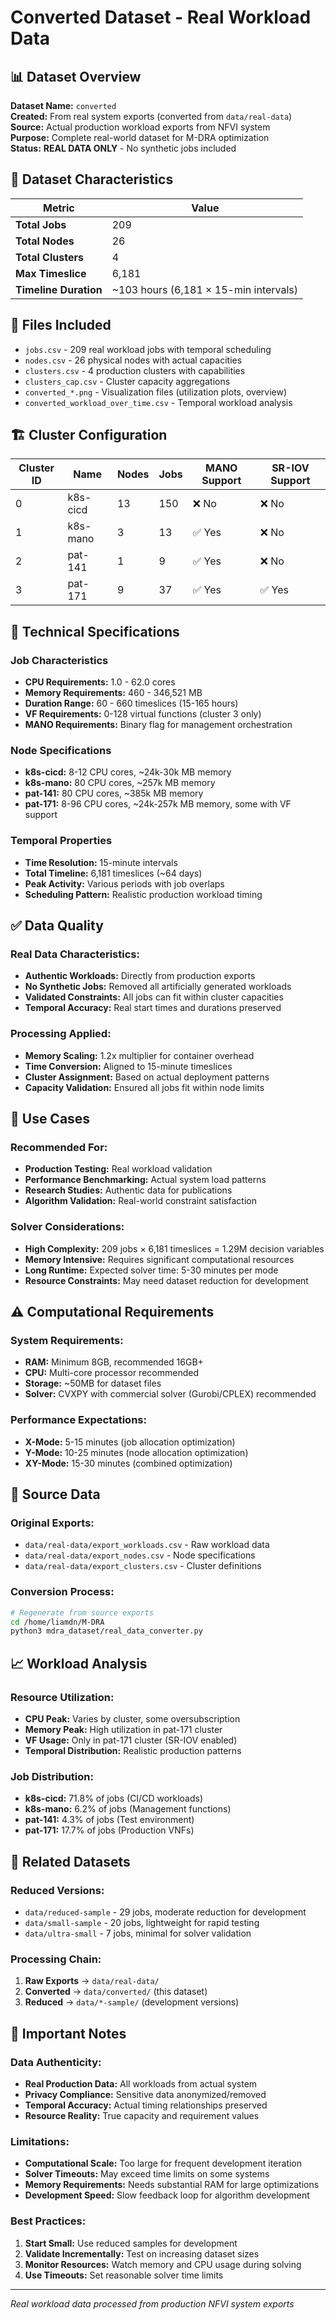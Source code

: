 # Converted Dataset - Real Workload Data

## 📊 Dataset Overview

**Dataset Name:** `converted`  
**Created:** From real system exports (converted from `data/real-data`)  
**Source:** Actual production workload exports from NFVI system  
**Purpose:** Complete real-world dataset for M-DRA optimization  
**Status:** **REAL DATA ONLY** - No synthetic jobs included  

## 🎯 Dataset Characteristics

| Metric | Value |
|--------|-------|
| **Total Jobs** | 209 |
| **Total Nodes** | 26 |
| **Total Clusters** | 4 |
| **Max Timeslice** | 6,181 |
| **Timeline Duration** | ~103 hours (6,181 × 15-min intervals) |

## 📁 Files Included

- `jobs.csv` - 209 real workload jobs with temporal scheduling
- `nodes.csv` - 26 physical nodes with actual capacities
- `clusters.csv` - 4 production clusters with capabilities
- `clusters_cap.csv` - Cluster capacity aggregations
- `converted_*.png` - Visualization files (utilization plots, overview)
- `converted_workload_over_time.csv` - Temporal workload analysis

## 🏗️ Cluster Configuration

| Cluster ID | Name | Nodes | Jobs | MANO Support | SR-IOV Support |
|------------|------|-------|------|--------------|----------------|
| 0 | k8s-cicd | 13 | 150 | ❌ No | ❌ No |
| 1 | k8s-mano | 3 | 13 | ✅ Yes | ❌ No |
| 2 | pat-141 | 1 | 9 | ✅ Yes | ❌ No |
| 3 | pat-171 | 9 | 37 | ✅ Yes | ✅ Yes |

## 🔧 Technical Specifications

### Job Characteristics
- **CPU Requirements:** 1.0 - 62.0 cores
- **Memory Requirements:** 460 - 346,521 MB
- **Duration Range:** 60 - 660 timeslices (15-165 hours)
- **VF Requirements:** 0-128 virtual functions (cluster 3 only)
- **MANO Requirements:** Binary flag for management orchestration

### Node Specifications
- **k8s-cicd:** 8-12 CPU cores, ~24k-30k MB memory
- **k8s-mano:** 80 CPU cores, ~257k MB memory  
- **pat-141:** 80 CPU cores, ~385k MB memory
- **pat-171:** 8-96 CPU cores, ~24k-257k MB memory, some with VF support

### Temporal Properties
- **Time Resolution:** 15-minute intervals
- **Total Timeline:** 6,181 timeslices (~64 days)
- **Peak Activity:** Various periods with job overlaps
- **Scheduling Pattern:** Realistic production workload timing

## ✅ Data Quality

### Real Data Characteristics:
- **Authentic Workloads:** Directly from production exports
- **No Synthetic Jobs:** Removed all artificially generated workloads
- **Validated Constraints:** All jobs can fit within cluster capacities
- **Temporal Accuracy:** Real start times and durations preserved

### Processing Applied:
- **Memory Scaling:** 1.2x multiplier for container overhead
- **Time Conversion:** Aligned to 15-minute timeslices
- **Cluster Assignment:** Based on actual deployment patterns
- **Capacity Validation:** Ensured all jobs fit within node limits

## 🎯 Use Cases

### Recommended For:
- **Production Testing:** Real workload validation
- **Performance Benchmarking:** Actual system load patterns
- **Research Studies:** Authentic data for publications
- **Algorithm Validation:** Real-world constraint satisfaction

### Solver Considerations:
- **High Complexity:** 209 jobs × 6,181 timeslices = 1.29M decision variables
- **Memory Intensive:** Requires significant computational resources
- **Long Runtime:** Expected solver time: 5-30 minutes per mode
- **Resource Constraints:** May need dataset reduction for development

## ⚠️ Computational Requirements

### System Requirements:
- **RAM:** Minimum 8GB, recommended 16GB+
- **CPU:** Multi-core processor recommended
- **Storage:** ~50MB for dataset files
- **Solver:** CVXPY with commercial solver (Gurobi/CPLEX) recommended

### Performance Expectations:
- **X-Mode:** 5-15 minutes (job allocation optimization)
- **Y-Mode:** 10-25 minutes (node allocation optimization)  
- **XY-Mode:** 15-30 minutes (combined optimization)

## 🔄 Source Data

### Original Exports:
- `data/real-data/export_workloads.csv` - Raw workload data
- `data/real-data/export_nodes.csv` - Node specifications
- `data/real-data/export_clusters.csv` - Cluster definitions

### Conversion Process:
```bash
# Regenerate from source exports
cd /home/liamdn/M-DRA
python3 mdra_dataset/real_data_converter.py
```

## 📈 Workload Analysis

### Resource Utilization:
- **CPU Peak:** Varies by cluster, some oversubscription
- **Memory Peak:** High utilization in pat-171 cluster
- **VF Usage:** Only in pat-171 cluster (SR-IOV enabled)
- **Temporal Distribution:** Realistic production patterns

### Job Distribution:
- **k8s-cicd:** 71.8% of jobs (CI/CD workloads)
- **k8s-mano:** 6.2% of jobs (Management functions)
- **pat-141:** 4.3% of jobs (Test environment)
- **pat-171:** 17.7% of jobs (Production VNFs)

## 🔗 Related Datasets

### Reduced Versions:
- `data/reduced-sample` - 29 jobs, moderate reduction for development
- `data/small-sample` - 20 jobs, lightweight for rapid testing
- `data/ultra-small` - 7 jobs, minimal for solver validation

### Processing Chain:
1. **Raw Exports** → `data/real-data/`
2. **Converted** → `data/converted/` (this dataset)
3. **Reduced** → `data/*-sample/` (development versions)

## 📝 Important Notes

### Data Authenticity:
- **Real Production Data:** All workloads from actual system
- **Privacy Compliance:** Sensitive data anonymized/removed
- **Temporal Accuracy:** Actual timing relationships preserved
- **Resource Reality:** True capacity and requirement values

### Limitations:
- **Computational Scale:** Too large for frequent development iteration
- **Solver Timeouts:** May exceed time limits on some systems
- **Memory Requirements:** Needs substantial RAM for large optimizations
- **Development Speed:** Slow feedback loop for algorithm development

### Best Practices:
1. **Start Small:** Use reduced samples for development
2. **Validate Incrementally:** Test on increasing dataset sizes
3. **Monitor Resources:** Watch memory and CPU usage during solving
4. **Use Timeouts:** Set reasonable solver time limits

---

*Real workload data processed from production NFVI system exports*